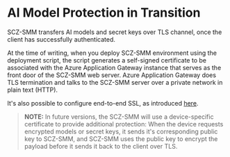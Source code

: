 # AI Model Protection in Transition

SCZ-SMM transfers AI models and secret keys over TLS channel, once the client has successfully authenticated. 

At the time of writing, when you deploy SCZ-SMM environment using the deployment script, the script generates a self-signed certificate to be associated with the Azure Application Gateway instance that serves as the front door of the SCZ-SMM web server. Azure Application Gateway does TLS termination and talks to the SCZ-SMM server over a private network in plain text (HTTP).

It's also possible to configure end-to-end SSL, as introduced [here](https://docs.microsoft.com/en-us/azure/application-gateway/end-to-end-ssl-portal).

> **NOTE:** In future versions, the SCZ-SMM will use a device-specific certificate to provide additional protection: When the device requests encrypted models or secret keys, it sends it's corresponding public key to SCZ-SMM, and SCZ-SMM uses the public key to encrypt the payload before it sends it back to the client over TLS. 